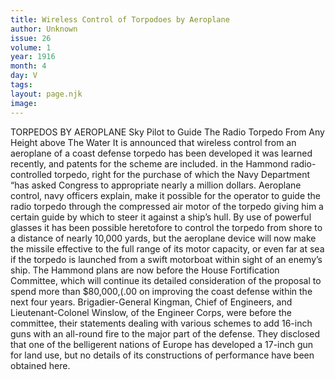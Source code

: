 ```yaml
---
title: Wireless Control of Torpodoes by Aeroplane
author: Unknown
issue: 26
volume: 1
year: 1916
month: 4
day: V
tags:
layout: page.njk
image:
---
```

TORPEDOS BY AEROPLANE    Sky Pilot to Guide The Radio Torpedo From Any Height above The Water    It is announced that wireless control from an aeroplane of a coast defense torpedo has been developed it was learned recently, and patents for the scheme are included. in the Hammond radio-controlled torpedo, right for the purchase of which the Navy Department “has asked Congress to appropriate nearly a million dollars.       Aeroplane control, navy officers explain, make it possible for the operator to guide the radio torpedo through the compressed air motor of the torpedo giving him a certain guide by which to steer it against a ship’s hull.       By use of powerful glasses it has been possible heretofore to control the torpedo from shore to a distance of nearly 10,000 yards, but the aeroplane device will now make the missile effective to the full range of its motor capacity, or even far at sea if the torpedo is launched from a swift motorboat within sight of an enemy’s ship.       The Hammond plans are now before the House Fortification Committee, which will continue its detailed consideration of the proposal to spend more than $80,000,(.00 on improving the coast defense within the next four years. Brigadier-General Kingman, Chief of Engineers, and Lieutenant-Colonel Winslow, of the Engineer Corps, were before the committee, their statements dealing with various schemes to add 16-inch guns with an all-round fire to the major part of the defense. They disclosed that one of the belligerent nations of Europe has developed a 17-inch gun for land use, but no details of its constructions of performance have been obtained here. 

